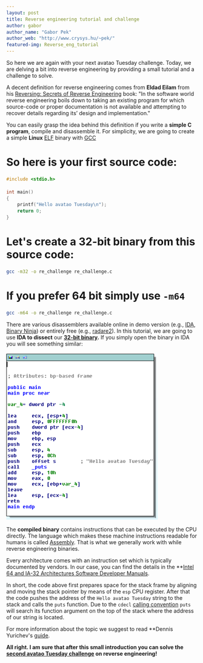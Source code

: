 ```yaml
---
layout: post
title: Reverse engineering tutorial and challenge
author: gabor
author_name: "Gabor Pek"
author_web: "http://www.crysys.hu/~pek/"
featured-img: Reverse_eng_tutorial
---
```

So here we are again with your next avatao Tuesday challenge. Today, we are delving a bit into reverse engineering by providing a small tutorial and a challenge to solve. 

A decent definition for reverse engineering comes from **Eldad Eilam** from  his [Reversing: Secrets of Reverse Engineering](http://eu.wiley.com/WileyCDA/WileyTitle/productCd-0764574817.html) book: "In the software world reverse engineering boils down to taking an existing program for which source-code or proper documentation is not available and attempting to recover details regarding its’ design and implementation." 

<!--excerpt-->

You can easily grasp the idea behind this definition if you write a **simple C program**, compile and disassemble it. For simplicity, we are going to create a simple **Linux** [ELF](https://en.wikipedia.org/wiki/Executable_and_Linkable_Format) binary with [GCC](https://gcc.gnu.org/)

# So here is your first source code:

```c
#include <stdio.h>

int main()
{
    printf("Hello avatao Tuesday\n");
    return 0;
}
```

# Let's create a 32-bit binary from this source code:

```sh
gcc -m32 -o re_challenge re_challenge.c
```

# If you prefer 64 bit simply use `-m64`

```sh
gcc -m64 -o re_challenge re_challenge.c
```

There are various disassemblers available online in demo version (e.g., [IDA](https://www.hex-rays.com/products/ida/), [Binary Ninja](https://binary.ninja/demo.html)) or entirely free (e.g., [radare2](https://github.com/radare/radare2)). In this tutorial, we are going to use **IDA to dissect** our **[32-bit binary](../downloads/re_challenge).** If you simply open the binary in IDA you will see something similar:


![re_challenge](../images/re_challenge.png)


The **compiled binary** contains instructions that can be executed by the CPU directly. The language which makes these machine instructions readable for humans is called [Assembly](https://en.wikipedia.org/wiki/Assembly_language). That is what we generally work with while reverse engineering binaries.

Every architecture comes with an instruction set which is typically documented by vendors. In our case, you can find the details in the **[Intel 64 and IA-32 Architectures Software Developer  Manuals](http://www.intel.com/content/www/us/en/processors/architectures-software-developer-manuals.html).

In short, the code above first prepares space for the stack frame by aligning and moving the stack pointer by means of the `esp` CPU register. After that the code pushes the address of the `Hello avatao Tuesday` string to the stack and calls the `puts` function. Due to the `cdecl` [calling convention](http://www.agner.org/optimize/calling_conventions.pdf) `puts` will search its function argument on the top of the stack where the address of our string is located. 

For more information about the topic we suggest to read **Dennis Yurichev's [guide](https://github.com/dennis714/RE-for-beginners).


**All right. I am sure that after this small introduction you can solve the [second avatao Tuesday challenge](https://platform.avatao.com/paths/2bf3c9cb-f759-4915-9a2f-f30164c45fce/challenges/82aced6a-baa8-4380-a553-a14ca304283d) on reverse engineering!**
